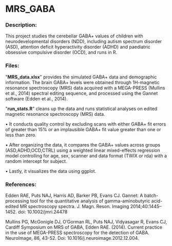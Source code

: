# MRS_GABA

### Description:
This project studies the cerebellar GABA+ values of children with neurodevelopmental disorders (NDD), including autism spectrum disorder (ASD), attention deficit hyperactivity disorder (ADHD) and paediatric obsessive compulsive disorder (OCD), and runs in R.

### Files:
"**MRS_data.xlsx**" provides the simulated GABA+ data and demographic information. The brain GABA+ levels were obtained through 1H-magnetic resonance spectroscopy (MRS) data acquired with a MEGA-PRESS (Mullins et al., 2014) spectral editing sequence, and processed using the Gannet software (Edden et al., 2014). 

"**run_stats.R**" cleans up the data and runs statistical analyses on edited magnetic resonance spectroscopy (MRS) data. 

• It conducts quality control by excluding scans with either GABA+ fit errors of greater than 15% or an implausible GABA+ fit value greater than one or less than zero. 

• After organizing the data, it compares the GABA+ values across groups (ASD,ADHD,OCD,CTRL) using a weighted linear mixed-effects regression model controlling for age, sex, scanner and data format (TWIX or rda) with a random intercept for subject.

• Lastly, it visualizes the data using ggplot.




### References:

Edden RAE, Puts NAJ, Harris AD, Barker PB, Evans CJ. Gannet: A batch-processing tool for the quantitative analysis of gamma-aminobutyric acid-edited MR spectroscopy spectra. J. Magn. Reson. Imaging 2014;40:1445–1452. doi: 10.1002/jmri.24478

Mullins PG, McGonigle DJ, O’Gorman RL, Puts NAJ, Vidyasagar R, Evans CJ, Cardiff Symposium on MRS
of GABA, Edden RAE. (2014). Current practice in the use of MEGA-PRESS spectroscopy for the detection of
GABA. NeuroImage, 86, 43-52. Doi: 10.1016/j.neuroimage.2012.12.004.
